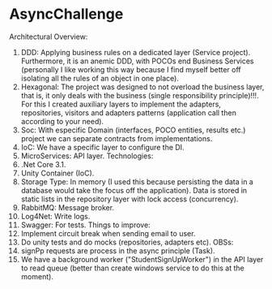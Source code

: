 # AsyncChallenge
Architectural Overview:
  1. DDD: Applying business rules on a dedicated layer (Service project). Furthermore, it is an anemic DDD, with POCOs end Business Services (personally I like working this way because I find myself better off isolating all the rules of an object in one place).
  2. Hexagonal: The project was designed to not overload the business layer, that is, it only deals with the business (single responsibility principle)!!!. For this I created auxiliary layers to implement the adapters, repositories, visitors and adapters patterns (application call then according to your need).
  3. Soc: With especific Domain (interfaces, POCO entities, results etc.) project we can separate contracts from implementations.
  4. IoC: We have a specific layer to configure the DI.
  5. MicroServices: API layer.
Technologies:
  1. .Net Core 3.1.
  2. Unity Container (IoC).
  3. Storage Type: In memory (I used this because persisting the data in a database would take the focus off the application). Data is stored in static lists in the repository layer with lock access (concurrency).
  4. RabbitMQ: Message broker.
  5. Log4Net: Write logs.
  6. Swagger: For tests.
Things to improve:
  8. Implement circuit break when sending email to user.
  9. Do unity tests and do mocks (repositories, adapters etc).
OBSs:
  1. signPp requests are process in the async principle (Task).
  2. We have a background worker ("StudentSignUpWorker") in the API layer to read queue (better than create windows service to do this at the moment).
